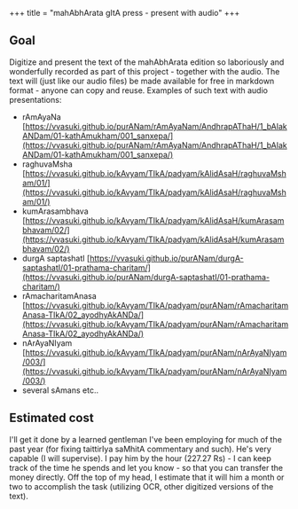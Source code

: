 +++
title = "mahAbhArata gItA press - present with audio"
+++

## Goal
Digitize and present the text of the mahAbhArata edition so laboriously and wonderfully recorded as part of this project - together with the audio. The text will (just like our audio files) be made available for free in markdown format - anyone can copy and reuse. Examples of such text with audio presentations:



- rAmAyaNa [https://vvasuki.github.io/purANam/rAmAyaNam/AndhrapAThaH/1_bAlakANDam/01-kathAmukham/001_sanxepa/](https://vvasuki.github.io/purANam/rAmAyaNam/AndhrapAThaH/1_bAlakANDam/01-kathAmukham/001_sanxepa/)
- raghuvaMsha [https://vvasuki.github.io/kAvyam/TIkA/padyam/kAlidAsaH/raghuvaMsham/01/](https://vvasuki.github.io/kAvyam/TIkA/padyam/kAlidAsaH/raghuvaMsham/01/)
- kumArasambhava [https://vvasuki.github.io/kAvyam/TIkA/padyam/kAlidAsaH/kumArasambhavam/02/](https://vvasuki.github.io/kAvyam/TIkA/padyam/kAlidAsaH/kumArasambhavam/02/)
- durgA saptashatI [https://vvasuki.github.io/purANam/durgA-saptashatI/01-prathama-charitam/](https://vvasuki.github.io/purANam/durgA-saptashatI/01-prathama-charitam/)
- rAmacharitamAnasa [https://vvasuki.github.io/kAvyam/TIkA/padyam/purANam/rAmacharitamAnasa-TIkA/02_ayodhyAkANDa/](https://vvasuki.github.io/kAvyam/TIkA/padyam/purANam/rAmacharitamAnasa-TIkA/02_ayodhyAkANDa/)
- nArAyaNIyam [https://vvasuki.github.io/kAvyam/TIkA/padyam/purANam/nArAyaNIyam/003/](https://vvasuki.github.io/kAvyam/TIkA/padyam/purANam/nArAyaNIyam/003/)
- several sAmans etc..



## Estimated cost
I'll get it done by a learned gentleman I've been employing for much of the past year (for fixing taittirIya saMhitA commentary and such). He's very capable (I will supervise). I pay him by the hour (227.27 Rs) \- I can keep track of the time he spends and let you know - so that you can transfer the money directly. Off the top of my head, I estimate that it will him a month or two to accomplish the task (utilizing OCR, other digitized versions of the text).